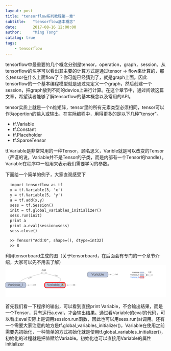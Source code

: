 ```yaml
---
layout: post
title: "tensorflow系列教程第一章"
subtitle:   "tensorflow基本概念"
date:       2017-08-16 12:00:00
author:     "Ming Tong"
catalog: true
tags:
    - tensorflow
---
```


tensorflow中最重要的几个概念分别是tensor，operation，graph，session。从tensorflow的名字可以看出其主要的计算方式是通过tensor -> flow来计算的，那么tensor在什么上面flow了？你可能已经猜到了，就是graph上面。因此tensorflow的一个基本编程模型就是通过先定义一个graph，然后创建一个session，把graph放到不同的device上进行计算。在这个章节中，通过阅读这篇文章，希望读者能够了解tensorflow的基本概念以及常用的API。

tensor实质上就是一个n维矩阵，tensor里的所有元素类型必须相同，tensor可以作为opertion的输入或输出，在实际编程中，用得更多的是以下几种"tensor"。
- tf.Variable
- tf.Constant
- tf.Placeholder
- tf.SparseTensor 

tf.Variable是非常常用的一种Tensor，顾名思义，Varible就是可以改变的Tensor（严谨的说，Variable并不是Tensor的子类，而是内部有一个Tensor的handle）。Variable在程序中一般用来表示我们需要学习的参数。


下面给一个简单的例子，大家直观感受下
```
  import tensorflow as tf
  x = tf.Variable(3, 'x')
  y = tf.Variable(5, 'y')
  a = tf.add(x,y)
  sess = tf.Session()
  init = tf.global_variables_initializer()
  sess.run(init)
  print a
  print a.eval(session=sess)
  sess.close()
```
```
  >> Tensor("Add:0", shape=(), dtype=int32)
  >> 8
```
利用tensorboard生成的图（关于tensorboard，在后面会有专门的一个章节介绍，大家可以先不用去了解）
![avatar](/img/tensor_cha1.png)

首先我们看一下程序的输出，可以看到直接print Variable，不会输出结果，而是一个Tensor，只有运行a.eval，才会输出结果。通过看Variable的eval的代码，可以看出eval实际上是调用session.run函数，因此也可以用sess.run(a)调用。还有一个需要大家注意的地方是tf.global_variables_initializer()，Variable在使用之前需要先初始化，一种简单的方式初始化就是使用tf.global_variables_initializer()，初始化的过程就是把值赋给Variable。初始化也可以直接用Variable的属性initializer


